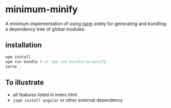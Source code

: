 # minimum-minify

A minimum implementation of using [jspm](http://jspm.io/) solely for generating and bundling a dependency tree of global modules.

## installation

```bash
npm install  
npm run bundle # or npm run bundle:no-minify
serve .
```


## To illustrate

- all features listed in index.html
- `jspm install angular` or other external dependency

